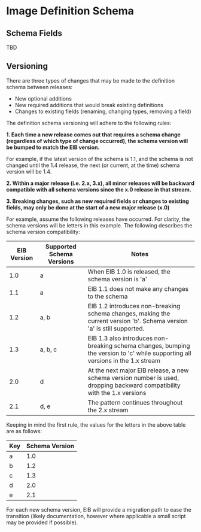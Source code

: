# Image Definition Schema

## Schema Fields

TBD

## Versioning

There are three types of changes that may be made to the definition schema between releases:
* New optional additions
* New required additions that would break existing definitions
* Changes to existing fields (renaming, changing types, removing a field)

The definition schema versioning will adhere to the following rules:

**1. Each time a new release comes out that requires a schema change (regardless of which type of change occurred),
the schema version will be bumped to match the EIB version.**

For example, if the latest version of the schema is 1.1, and the schema is not changed until the 1.4 release, the next
(or current, at the time) schema version will be 1.4.

**2. Within a major release (i.e. 2.x, 3.x), all minor releases will be backward compatible with all schema versions
since the x.0 release in that stream.**

**3. Breaking changes, such as new required fields or changes to existing fields, may only be done at the start of
a new major release (x.0)**

For example, assume the following releases have occurred. For clarity, the schema versions will be letters in this
example. The following describes the schema version compatibility:

| EIB Version | Supported Schema Versions | Notes                                                                                                                           |
|-------------|---------------------------|---------------------------------------------------------------------------------------------------------------------------------|
| 1.0         | a                         | When EIB 1.0 is released, the schema version is 'a'                                                                             |
| 1.1         | a                         | EIB 1.1 does not make any changes to the schema                                                                                 |
| 1.2         | a, b                      | EIB 1.2 introduces non-breaking schema changes, making the current version 'b'. Schema version 'a' is still supported.          |
| 1.3         | a, b, c                   | EIB 1.3 also introduces non-breaking schema changes, bumping the version to 'c' while supporting all versions in the 1.x stream |
| 2.0         | d                         | At the next major EIB release, a new schema version number is used, dropping backward compatibility with the 1.x versions       |
| 2.1         | d, e                      | The pattern continues throughout the 2.x stream                                                                                 |

Keeping in mind the first rule, the values for the letters in the above table are as follows:

| Key | Schema Version |
|-----|----------------|
| a   | 1.0            |
| b   | 1.2            | 
| c   | 1.3            |
| d   | 2.0            |
| e   | 2.1            |

For each new schema version, EIB will provide a migration path to ease the transition (likely documentation, however 
where applicable a small script may be provided if possible).
